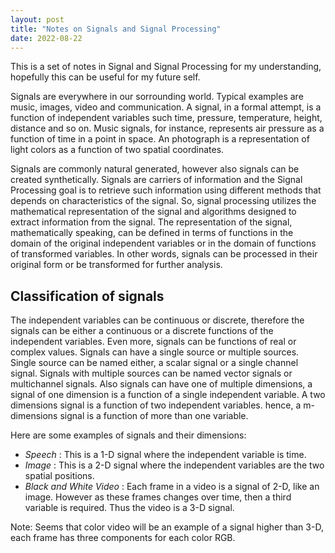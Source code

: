 ```yaml
---
layout: post
title: "Notes on Signals and Signal Processing"
date: 2022-08-22
---
```


This is a set of notes in Signal and Signal Processing for my understanding, hopefully this can be useful for my future self.

Signals are everywhere in our sorrounding world. Typical examples are music, images, video and communication. A signal, in a formal attempt, is a function of independent variables such time, pressure, temperature, height, distance and so on. Music signals, for instance, represents air pressure as a function of time in a point in space. An photograph is a representation of light colors as a function of two spatial coordinates.

Signals are commonly natural generated, however also signals can be created synthetically. Signals are carriers of information and the Signal Processing goal is to retrieve such information using different methods that depends on characteristics of the signal. So, signal processing utilizes the mathematical representation of the signal and algorithms designed to extract information from the signal. The representation of the signal, mathematically speaking, can be defined in terms of functions in the domain of the original independent variables or in the domain of functions of transformed variables. In other words, signals can be processed in their original form or be transformed for further analysis.

## Classification of signals

The independent variables can be continuous or discrete, therefore the signals can be either a continuous or a discrete functions of the independent variables. Even more, signals can be functions of real or complex values. Signals can have a single source or multiple sources. Single source can be named either, a scalar signal or a single channel signal. Signals with multiple sources can be named vector signals or multichannel signals. Also signals can have one of multiple dimensions, a signal of one dimension is a function of a single independent variable. A two dimensions signal is a function of two independent variables. hence, a m-dimensions signal is a function of more than one variable.

Here are some examples of signals and their dimensions:

  - _Speech_ : This is a 1-D signal where the independent variable is time.
  - _Image_ : This is a 2-D signal where the independent variables are the two spatial positions.
  - _Black and White Video_ : Each frame in a video is a signal of 2-D, like an image. However as these frames changes over time, then a third variable is required. Thus the video is a 3-D signal.

Note: Seems that color video will be an example of a signal higher than 3-D, each frame has three components for each color RGB.


